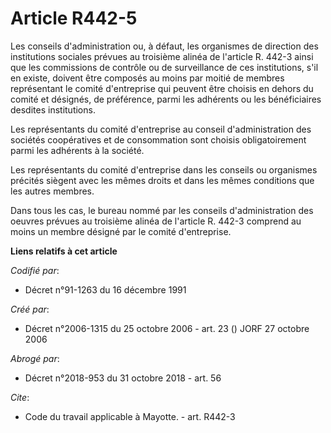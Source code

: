 # Article R442-5

Les conseils d'administration ou, à défaut, les organismes de direction des institutions sociales prévues au troisième alinéa
de l'article R. 442-3 ainsi que les commissions de contrôle ou de surveillance de ces institutions, s'il en existe, doivent
être composés au moins par moitié de membres représentant le comité d'entreprise qui peuvent être choisis en dehors du comité
et désignés, de préférence, parmi les adhérents ou les bénéficiaires desdites institutions. 

Les représentants du comité d'entreprise au conseil d'administration des sociétés coopératives et de consommation sont
choisis obligatoirement parmi les adhérents à la société. 

Les représentants du comité d'entreprise dans les conseils ou organismes précités siègent avec les mêmes droits et dans les
mêmes conditions que les autres membres. 

Dans tous les cas, le bureau nommé par les conseils d'administration des oeuvres prévues au troisième alinéa de l'article R.
442-3 comprend au moins un membre désigné par le comité d'entreprise.

**Liens relatifs à cet article**

_Codifié par_:

  - Décret n°91-1263 du 16 décembre 1991

_Créé par_:

  - Décret n°2006-1315 du 25 octobre 2006 - art. 23 () JORF 27 octobre 2006

_Abrogé par_:

  - Décret n°2018-953 du 31 octobre 2018 - art. 56

_Cite_:

  - Code du travail applicable à Mayotte. - art. R442-3
